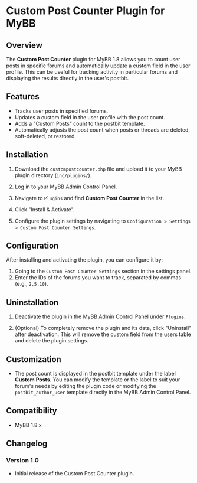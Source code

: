 # Custom Post Counter Plugin for MyBB

## Overview

The **Custom Post Counter** plugin for MyBB 1.8 allows you to count user posts in specific forums and automatically update a custom field in the user profile. This can be useful for tracking activity in particular forums and displaying the results directly in the user's postbit.

## Features

- Tracks user posts in specified forums.
- Updates a custom field in the user profile with the post count.
- Adds a "Custom Posts" count to the postbit template.
- Automatically adjusts the post count when posts or threads are deleted, soft-deleted, or restored.

## Installation

1. Download the `custompostcounter.php` file and upload it to your MyBB plugin directory (`inc/plugins/`).

2. Log in to your MyBB Admin Control Panel.

3. Navigate to `Plugins` and find **Custom Post Counter** in the list.

4. Click "Install & Activate".

5. Configure the plugin settings by navigating to `Configuration > Settings > Custom Post Counter Settings`.

## Configuration

After installing and activating the plugin, you can configure it by:

1. Going to the `Custom Post Counter Settings` section in the settings panel.
2. Enter the IDs of the forums you want to track, separated by commas (e.g., `2,5,10`).

## Uninstallation

1. Deactivate the plugin in the MyBB Admin Control Panel under `Plugins`.

2. (Optional) To completely remove the plugin and its data, click "Uninstall" after deactivation. This will remove the custom field from the users table and delete the plugin settings.

## Customization

- The post count is displayed in the postbit template under the label **Custom Posts**. You can modify the template or the label to suit your forum's needs by editing the plugin code or modifying the `postbit_author_user` template directly in the MyBB Admin Control Panel.

## Compatibility

- MyBB 1.8.x

## Changelog

### Version 1.0
- Initial release of the Custom Post Counter plugin.

